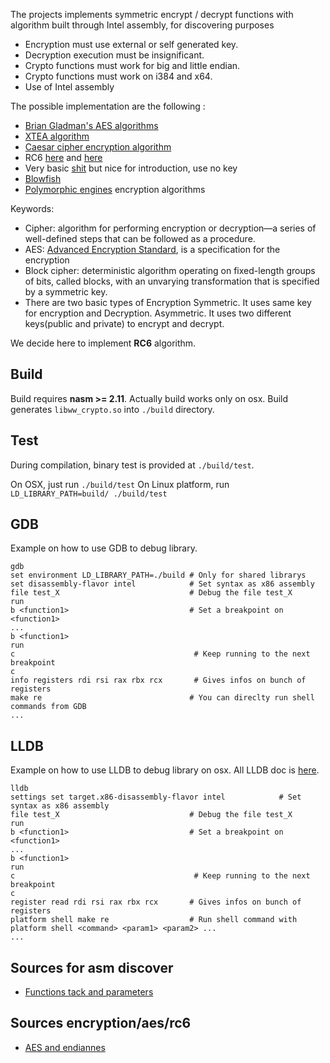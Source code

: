 The projects implements symmetric encrypt / decrypt functions with algorithm built through Intel assembly, for discovering purposes

- Encryption must use external or self generated key.
- Decryption execution must be insignificant.
- Crypto functions must work for big and little endian.
- Crypto functions must work on i384 and x64.
- Use of Intel assembly

The possible implementation are the following :

- [Brian Gladman's AES algorithms](https://github.com/BrianGladman/aes)
- [XTEA algorithm](https://en.wikipedia.org/wiki/XTEA)
- [Caesar cipher encryption algorithm](https://medium.com/@maneeshap/caesar-cipher-encryption-algorithm-using-assembly-7699f5ab73c)
- RC6 [here](https://tinycrypt.wordpress.com/2015/12/15/rc6-block-cipher/) and [here](https://modexp.wordpress.com/2018/02/04/arm-crypto/)
- Very basic [shit](https://www.codeproject.com/Articles/264491/Huo-Encryption-Decryption-Assembly-Program) but nice for introduction, use no key
- [Blowfish](http://www.unige.ch/medecine/nouspikel/ti99/blowfish.htm)
- [Polymorphic engines](https://www.pelock.com/articles/polymorphic-encryption-algorithms) encryption algorithms

Keywords:

- Cipher: algorithm for performing encryption or decryption—a series of well-defined steps that can be followed as a procedure.
- AES: [Advanced Encryption Standard](https://en.wikipedia.org/wiki/Advanced_Encryption_Standard#Definitive_standards), is a specification for the encryption
- Block cipher: deterministic algorithm operating on fixed-length groups of bits, called blocks, with an unvarying transformation that is specified by a symmetric key.
- There are two basic types of Encryption
    Symmetric. It uses same key for encryption and Decryption.
    Asymmetric. It uses two different keys(public and private) to encrypt and decrypt.

We decide here to implement **RC6** algorithm.

## Build

Build requires **nasm >= 2.11**. Actually build works only on osx.
Build generates `libww_crypto.so` into `./build` directory.

## Test

During compilation, binary test is provided at `./build/test`.

On OSX, just run `./build/test`
On Linux platform, run `LD_LIBRARY_PATH=build/ ./build/test`

## GDB

Example on how to use GDB to debug library.

```
gdb
set environment LD_LIBRARY_PATH=./build # Only for shared librarys
set disassembly-flavor intel            # Set syntax as x86 assembly
file test_X                             # Debug the file test_X
run
b <function1>                           # Set a breakpoint on <function1> 
...
b <function1>
run
c                                        # Keep running to the next breakpoint
c
info registers rdi rsi rax rbx rcx       # Gives infos on bunch of registers
make re                                 # You can direclty run shell commands from GDB
...
```

## LLDB

Example on how to use LLDB to debug library on osx.
All LLDB doc is [here](https://lldb.llvm.org/use/map.html).

```
lldb
settings set target.x86-disassembly-flavor intel            # Set syntax as x86 assembly
file test_X                             # Debug the file test_X
run
b <function1>                           # Set a breakpoint on <function1> 
...
b <function1>
run
c                                        # Keep running to the next breakpoint
c
register read rdi rsi rax rbx rcx       # Gives infos on bunch of registers
platform shell make re                  # Run shell command with platform shell <command> <param1> <param2> ...
...
```
## Sources for asm discover

- [Functions tack and parameters](https://en.wikibooks.org/wiki/X86_Disassembly/Functions_and_Stack_Frames)

## Sources encryption/aes/rc6

- [AES and endiannes](https://security.stackexchange.com/questions/13553/does-the-endianness-used-with-an-encryption-algorithm-affect-its-security#answer-13565)